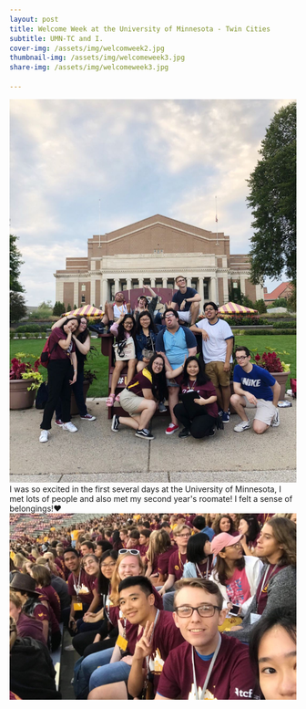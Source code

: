 ```yaml
---
layout: post
title: Welcome Week at the University of Minnesota - Twin Cities
subtitle: UMN-TC and I.
cover-img: /assets/img/welcomweek2.jpg
thumbnail-img: /assets/img/welcomeweek3.jpg
share-img: /assets/img/welcomeweek3.jpg

---
```


![](/assets/img/welcomeweek3.jpg)
I was so excited in the first several days at the University of Minnesota, I met lots of people and also met my second year's roomate! I felt a sense of belongings!❤️
![](/assets/img/welcomeweek1.jpg)
